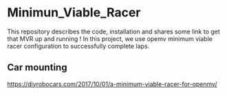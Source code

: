# Minimun_Viable_Racer
This repository describes the code, installation and shares some link to get that MVR up and running !
In this project, we use opemv minimum viable racer configuration to successfully complete laps.
## Car mounting
https://diyrobocars.com/2017/10/01/a-minimum-viable-racer-for-openmv/
